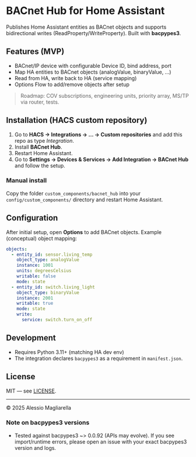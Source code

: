 # BACnet Hub for Home Assistant

Publishes Home Assistant entities as BACnet objects and supports bidirectional writes (ReadProperty/WriteProperty).
Built with **bacpypes3**.

## Features (MVP)
- BACnet/IP device with configurable Device ID, bind address, port
- Map HA entities to BACnet objects (analogValue, binaryValue, ...)
- Read from HA, write back to HA (service mapping)
- Options Flow to add/remove objects after setup

> Roadmap: COV subscriptions, engineering units, priority array, MS/TP via router, tests.

## Installation (HACS custom repository)
1. Go to **HACS → Integrations → … → Custom repositories** and add this repo as type *Integration*.
2. Install **BACnet Hub**.
3. Restart Home Assistant.
4. Go to **Settings → Devices & Services → Add Integration → BACnet Hub** and follow the setup.

### Manual install
Copy the folder `custom_components/bacnet_hub` into your `config/custom_components/` directory and restart Home Assistant.

## Configuration
After initial setup, open **Options** to add BACnet objects.
Example (conceptual) object mapping:
```yaml
objects:
  - entity_id: sensor.living_temp
    object_type: analogValue
    instance: 1001
    units: degreesCelsius
    writable: false
    mode: state
  - entity_id: switch.living_light
    object_type: binaryValue
    instance: 2001
    writable: true
    mode: state
    write:
      service: switch.turn_on_off
```

## Development
- Requires Python 3.11+ (matching HA dev env)
- The integration declares `bacpypes3` as a requirement in `manifest.json`.

## License
MIT — see [LICENSE](LICENSE).

---
© 2025 Alessio Magliarella


### Note on bacpypes3 versions
- Tested against bacpypes3 ~> 0.0.92 (APIs may evolve). If you see import/runtime errors,
  please open an issue with your exact bacpypes3 version and logs.
